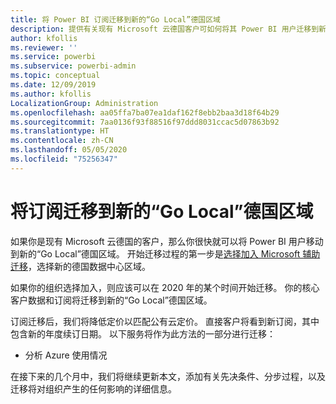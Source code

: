 ```yaml
---
title: 将 Power BI 订阅迁移到新的“Go Local”德国区域
description: 提供有关现有 Microsoft 云德国客户可如何将其 Power BI 用户迁移到新的“Go Local”德国区域的信息。
author: kfollis
ms.reviewer: ''
ms.service: powerbi
ms.subservice: powerbi-admin
ms.topic: conceptual
ms.date: 12/09/2019
ms.author: kfollis
LocalizationGroup: Administration
ms.openlocfilehash: aa05ffa7ba07ea1daf162f8ebb2baa3d18f64b29
ms.sourcegitcommit: 7aa0136f93f88516f97ddd8031ccac5d07863b92
ms.translationtype: HT
ms.contentlocale: zh-CN
ms.lasthandoff: 05/05/2020
ms.locfileid: "75256347"
---
```

# <a name="migrate-your-subscription-to-the-new-go-local-german-regions"></a>将订阅迁移到新的“Go Local”德国区域

如果你是现有 Microsoft 云德国的客户，那么你很快就可以将 Power BI 用户移动到新的“Go Local”德国区域。 开始迁移过程的第一步是[选择加入 Microsoft 辅助迁移](https://aka.ms/office365germanymoveoptin)，选择新的德国数据中心区域。

如果你的组织选择加入，则应该可以在 2020 年的某个时间开始迁移。 你的核心客户数据和订阅将迁移到新的“Go Local”德国区域。

订阅迁移后，我们将降低定价以匹配公有云定价。 直接客户将看到新订阅，其中包含新的年度续订日期。 以下服务将作为此方法的一部分进行迁移：

* 分析 Azure 使用情况

在接下来的几个月中，我们将继续更新本文，添加有关先决条件、分步过程，以及迁移将对组织产生的任何影响的详细信息。

